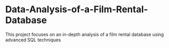 # Data-Analysis-of-a-Film-Rental-Database
This project focuses on an in-depth analysis of a film rental database using advanced SQL techniques
